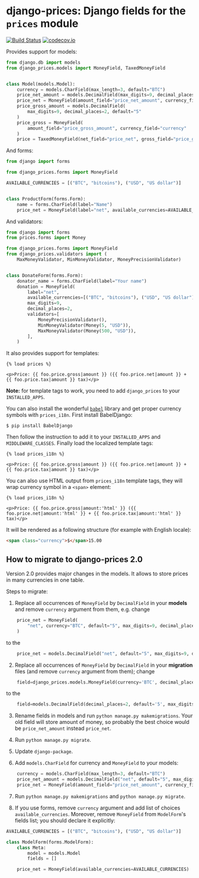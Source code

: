 django-prices: Django fields for the `prices` module
====================================================

[![Build Status](https://secure.travis-ci.org/mirumee/django-prices.png)](https://travis-ci.org/mirumee/django-prices) [![codecov.io](https://img.shields.io/codecov/c/github/mirumee/django-prices/master.svg)](http://codecov.io/github/mirumee/django-prices?branch=master)

Provides support for models:

```python
from django.db import models
from django_prices.models import MoneyField, TaxedMoneyField


class Model(models.Model):
    currency = models.CharField(max_length=3, default="BTC")
    price_net_amount = models.DecimalField(max_digits=9, decimal_places=2, default="5")
    price_net = MoneyField(amount_field="price_net_amount", currency_field="currency")
    price_gross_amount = models.DecimalField(
        max_digits=9, decimal_places=2, default="5"
    )
    price_gross = MoneyField(
        amount_field="price_gross_amount", currency_field="currency"
    )
    price = TaxedMoneyField(net_field="price_net", gross_field="price_gross")
```

And forms:

```python
from django import forms

from django_prices.forms import MoneyField

AVAILABLE_CURRENCIES = [("BTC", "bitcoins"), ("USD", "US dollar")]


class ProductForm(forms.Form):
    name = forms.CharField(label="Name")
    price_net = MoneyField(label="net", available_currencies=AVAILABLE_CURRENCIES)
```

And validators:

```python
from django import forms
from prices.forms import Money

from django_prices.forms import MoneyField
from django_prices.validators import (
    MaxMoneyValidator, MinMoneyValidator, MoneyPrecisionValidator)


class DonateForm(forms.Form):
    donator_name = forms.CharField(label="Your name")
    donation = MoneyField(
        label="net",
        available_currencies=[("BTC", "bitcoins"), ("USD", "US dollar")],
        max_digits=9,
        decimal_places=2,
        validators=[
            MoneyPrecisionValidator(),
            MinMoneyValidator(Money(5, "USD")),
            MaxMoneyValidator(Money(500, "USD")),
        ],
    )
```

It also provides support for templates:

```html+django
{% load prices %}

<p>Price: {{ foo.price.gross|amount }} ({{ foo.price.net|amount }} + {{ foo.price.tax|amount }} tax)</p>
```

**Note:** for template tags to work, you need to add `django_prices` to your `INSTALLED_APPS`.

You can also install the wonderful [`babel`](http://babel.pocoo.org/) library and get proper currency symbols with `prices_i18n`. First install BabelDjango:

```
$ pip install BabelDjango
```

Then follow the instruction to add it to your `INSTALLED_APPS` and `MIDDLEWARE_CLASSES`. Finally load the localized template tags:

```html+django
{% load prices_i18n %}

<p>Price: {{ foo.price.gross|amount }} ({{ foo.price.net|amount }} + {{ foo.price.tax|amount }} tax)</p>
```

You can also use HTML output from `prices_i18n` template tags, they will wrap currency symbol in a `<span>` element:

```html+django
{% load prices_i18n %}

<p>Price: {{ foo.price.gross|amount:'html' }} ({{ foo.price.net|amount:'html' }} + {{ foo.price.tax|amount:'html' }} tax)</p>
```

It will be rendered as a following structure (for example with English locale):

```html
<span class="currency">$</span>15.00
```

## How to migrate to django-prices 2.0

Version 2.0 provides major changes in the models. It allows to store prices in many currencies in one table.

Steps to migrate:

1. Replace all occurrences of `MoneyField` by `DecimalField` in your **models** and remove `currency` argument from them, e.g. change
```python
    price_net = MoneyField(
        "net", currency="BTC", default="5", max_digits=9, decimal_places=2
    )
```
to the
```python
    price_net = models.DecimalField("net", default="5", max_digits=9, decimal_places=2)
```

2. Replace all occurrences of `MoneyField` by `DecimalField` in your **migration** files (and remove `currency` argument from them); change
```python
    field=django_prices.models.MoneyField(currency='BTC', decimal_places=2, default='5', max_digits=9, verbose_name='net')
```
to the
```python
    field=models.DecimalField(decimal_places=2, default='5', max_digits=9, verbose_name='net')
```

3. Rename fields in models and run `python manage.py makemigrations`. Your old field will store amount of money, so probably the best choice would be `price_net_amount` instead `price_net`.

4. Run `python manage.py migrate`.

5. Update `django-package`.

6. Add `models.CharField` for currency and `MoneyField` to your models:
```python
    currency = models.CharField(max_length=3, default="BTC")
    price_net_amount = models.DecimalField("net", default="5", max_digits=9, decimal_places=2)
    price_net = MoneyField(amount_field="price_net_amount", currency_field="currency")
```

7. Run `python manage.py makemigrations` and `python manage.py migrate`.

8. If you use forms, remove `currency` argument and add list of choices `available_currencies`. Moreover, remove `MoneyField` from `ModelForm`'s fields list; you should declare it explicitly:
```python
AVAILABLE_CURRENCIES = [("BTC", "bitcoins"), ("USD", "US dollar")]

class ModelForm(forms.ModelForm):
    class Meta:
        model = models.Model
        fields = []

    price_net = MoneyField(available_currencies=AVAILABLE_CURRENCIES)
```